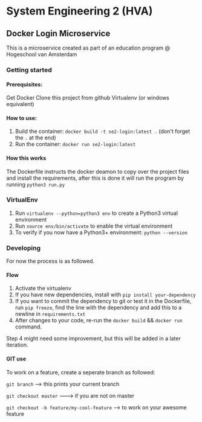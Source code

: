 # System Engineering 2 (HVA)

## Docker Login Microservice
This is a microservice created as part of an education program @ Hogeschool van Amsterdam

### Getting started
#### Prerequisites:
Get Docker
Clone this project from github
Virtualenv (or windows equivalent)

#### How to use:
1. Build the container: `docker build -t se2-login:latest .`  (don't forget the `.` at the end)
2. Run the container: `docker run se2-login:latest`

#### How this works
The Dockerfile instructs the docker deamon to copy over the project files and install the requirements, after this is done it will run the program by running `python3 run.py`

### VirtualEnv
1. Run `virtualenv --python=python3 env` to create a Python3 virtual environment
2. Run `source env/bin/activate` to enable the virtual environment
3. To verify if you now have a Python3+ environment: `python --version`

### Developing
For now the process is as followed.

#### Flow
1. Activate the virtualenv
2. If you have new dependencies, install with `pip install your-dependency`
3. If you want to commit the dependency to git or test it in the Dockerfile, run `pip freeze`, find the line with the dependency and add this to a newline in `requirements.txt`
4. After changes to your code, re-run the `docker build` && `docker run` command.

Step 4 might need some improvement, but this will be added in a later iteration.
 
#### GIT use
To work on a feature, create a seperate branch as followed:

`git branch` --> this prints your current branch

`git checkout master` ---> if you are not on master

`git checkout -b feature/my-cool-feature` --> to work on your awesome feature


